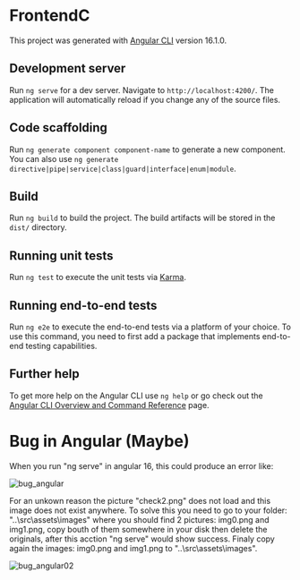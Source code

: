 # FrontendC

This project was generated with [Angular CLI](https://github.com/angular/angular-cli) version 16.1.0.

## Development server

Run `ng serve` for a dev server. Navigate to `http://localhost:4200/`. The application will automatically reload if you change any of the source files.

## Code scaffolding

Run `ng generate component component-name` to generate a new component. You can also use `ng generate directive|pipe|service|class|guard|interface|enum|module`.

## Build

Run `ng build` to build the project. The build artifacts will be stored in the `dist/` directory.

## Running unit tests

Run `ng test` to execute the unit tests via [Karma](https://karma-runner.github.io).

## Running end-to-end tests

Run `ng e2e` to execute the end-to-end tests via a platform of your choice. To use this command, you need to first add a package that implements end-to-end testing capabilities.

## Further help

To get more help on the Angular CLI use `ng help` or go check out the [Angular CLI Overview and Command Reference](https://angular.io/cli) page.

# Bug in Angular (Maybe)
When you run "ng serve" in angular 16, this could produce an error like:

![bug_angular](https://github.com/user-attachments/assets/0720fee5-88a8-47dc-9322-6c6c496c040c)

For an unkown reason the picture "check2.png" does not load and this image does not exist anywhere.  To solve this you need to go to your folder: "..\src\assets\images" where you should find 2 pictures: img0.png and img1.png, copy bouth of them somewhere in your disk then delete the originals, after this acction "ng serve" would show success.
Finaly copy again the images: img0.png and img1.png to "..\src\assets\images".

![bug_angular02](https://github.com/user-attachments/assets/200e3431-7c9d-4e36-95ca-6a7cbd93d563)



